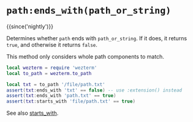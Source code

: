 # `path:ends_with(path_or_string)`

{{since('nightly')}}

Determines whether `path` ends with `path_or_string`. If it does, it
returns `true`, and otherwise it returns `false`.

This method only considers whole path components to match.

```lua
local wezterm = require 'wezterm'
local to_path = wezterm.to_path

local txt = to_path '/file/path.txt'
assert(txt:ends_with 'txt' == false) -- use :extension() instead
assert(txt:ends_with 'path.txt' == true)
assert(txt:starts_with 'file/path.txt' == true)
```

See also [starts_with](starts_with.md).
